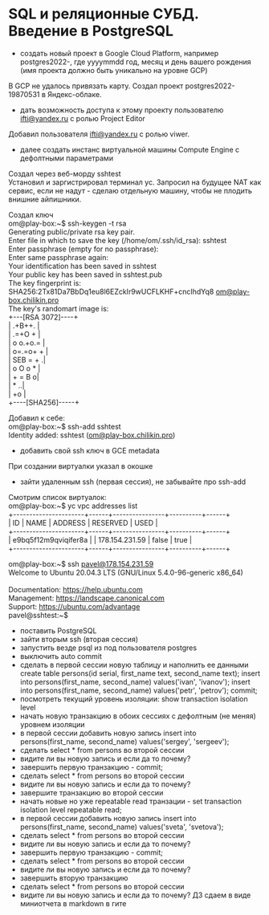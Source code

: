 # SQL и реляционные СУБД. Введение в PostgreSQL 
 - создать новый проект в Google Cloud Platform, например postgres2022-, где yyyymmdd год, месяц и день вашего рождения (имя проекта должно быть уникально на уровне GCP)

В GCP не удалось привязать карту. Создал проект postgres2022-19870531 в Яндекс-облаке.
 - дать возможность доступа к этому проекту пользователю ifti@yandex.ru с ролью Project Editor

Добавил пользователя  ifti@yandex.ru с ролью viwer.
 - далее создать инстанс виртуальной машины Compute Engine с дефолтными параметрами

Создал через веб-морду sshtest<br>
Установил и заргистрировал терминал yc. Запросил на будущее NAT как сервис, если не надут - сделаю отдельную машину, чтобы не плодить внишние айпишники.<br>

Создал ключ<br>
om@play-box:~$ ssh-keygen -t rsa<br>
Generating public/private rsa key pair.<br>
Enter file in which to save the key (/home/om/.ssh/id_rsa): sshtest<br>
Enter passphrase (empty for no passphrase):<br>
Enter same passphrase again:<br>
Your identification has been saved in sshtest<br>
Your public key has been saved in sshtest.pub<br>
The key fingerprint is:<br>
SHA256:2Tx81Da7BbDq1eu8l6EZckIr9wUCFLKHF+cncIhdYq8 om@play-box.chilikin.pro<br>
The key's randomart image is:<br>
+---[RSA 3072]----+<br>
|       .+B++.    |<br>
|       .=+O  +   |<br>
|       o o.+o.=  |<br>
|        o=.=o+ + |<br>
|        SEB = + .|<br>
|         o O o * |<br>
|          + = B o|<br>
|             * ..|<br>
|              +o |<br>
+----[SHA256]-----+<br>

Добавил к себе:<br>
om@play-box:~$ ssh-add sshtest<br>
Identity added: sshtest (om@play-box.chilikin.pro)
 - добавить свой ssh ключ в GCE metadata

При создании виртуалки указал в окошке
 - зайти удаленным ssh (первая сессия), не забывайте про ssh-add

Смотрим список виртуалок:<br>
om@play-box:~$ yc vpc addresses list<br>
+----------------------+------+----------------+----------+------+<br>
|          ID          | NAME |    ADDRESS     | RESERVED | USED |<br>
+----------------------+------+----------------+----------+------+<br>
| e9bq5f12m9qviqifer8a |      | 178.154.231.59 | false    | true |<br>
+----------------------+------+----------------+----------+------+<br>

om@play-box:~$ ssh pavel@178.154.231.59<br>
Welcome to Ubuntu 20.04.3 LTS (GNU/Linux 5.4.0-96-generic x86_64)<br>
<br>
 Documentation:  https://help.ubuntu.com<br>
 Management:     https://landscape.canonical.com<br>
 Support:        https://ubuntu.com/advantage<br>
pavel@sshtest:~$

 - поставить PostgreSQL
 - зайти вторым ssh (вторая сессия)
 - запустить везде psql из под пользователя postgres
 - выключить auto commit
 - сделать в первой сессии новую таблицу и наполнить ее данными create table persons(id serial, first_name text, second_name text); insert into persons(first_name, second_name) values('ivan', 'ivanov'); insert into persons(first_name, second_name) values('petr', 'petrov'); commit;
 - посмотреть текущий уровень изоляции: show transaction isolation level
 - начать новую транзакцию в обоих сессиях с дефолтным (не меняя) уровнем изоляции
 - в первой сессии добавить новую запись insert into persons(first_name, second_name) values('sergey', 'sergeev');
 - сделать select * from persons во второй сессии
 - видите ли вы новую запись и если да то почему?
 - завершить первую транзакцию - commit;
 - сделать select * from persons во второй сессии
 - видите ли вы новую запись и если да то почему?
 - завершите транзакцию во второй сессии
 - начать новые но уже repeatable read транзации - set transaction isolation level repeatable read;
 - в первой сессии добавить новую запись insert into persons(first_name, second_name) values('sveta', 'svetova');
 - сделать select * from persons во второй сессии
 - видите ли вы новую запись и если да то почему?
 - завершить первую транзакцию - commit;
 - сделать select * from persons во второй сессии
 - видите ли вы новую запись и если да то почему?
 - завершить вторую транзакцию
 - сделать select * from persons во второй сессии
 - видите ли вы новую запись и если да то почему? ДЗ сдаем в виде миниотчета в markdown в гите





